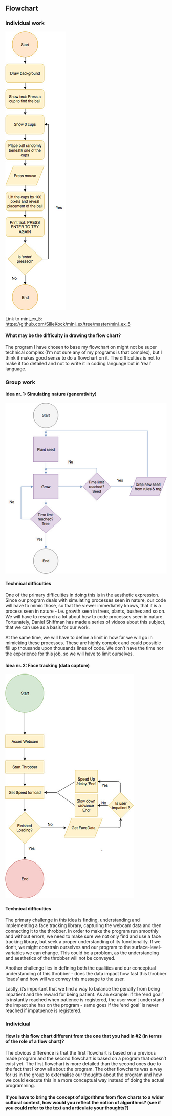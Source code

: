 ## Flowchart 

### Individual work
![ScreenShot](https://github.com/SilleKock/mini_ex/blob/master/mini_ex_9/Untitled%20Diagram.jpg)

Link to mini_ex_5: https://github.com/SilleKock/mini_ex/tree/master/mini_ex_5

#### What may be the difficulty in drawing the flow chart?
The program I have chosen to base my flowchart on might not be super technical complex (I’m not sure any of my programs is that complex), but I think it makes good sense to do a flowchart on it. The difficulties is not to make it too detailed and not to write it in coding language but in ‘real’ language.

### Group work

#### Idea nr. 1: Simulating nature (generativity) 

![ScreenShot](https://github.com/SilleKock/mini_ex/blob/master/mini_ex_9/EksamenFlowchart.jpg)

#### Technical difficulties 
One of the primary difficulties in doing this is in the aesthetic expression. Since our program deals with simulating processes seen in nature, our code will have to mimic those, so that the viewer immediately knows, that it is a process seen in nature - i.e. growth seen in trees, plants, bushes and so on. We will have to research a lot about how to code processes seen in nature. Fortunately, Daniel Shiffman has made a series of videos about this subject, that we can use as a basis for our work.

At the same time, we will have to define a limit in how far we will go in mimicking these processes. These are highly complex and could possible fill up thousands upon thousands lines of code. We don’t have the time nor the experience for this job, so we will have to limit ourselves. 

#### Idea nr. 2: Face tracking (data capture)

![ScreenShot](https://github.com/SilleKock/mini_ex/blob/master/mini_ex_9/EksamenFlowchart%201.jpg)

#### Technical difficulties
The primary challenge in this idea is finding, understanding and implementing a face tracking library, capturing the webcam data and then connecting it to the throbber. In order to make the program run smoothly and without errors, we need to make sure we not only find and use a face tracking library, but seek a proper understanding of its functionality. If we don’t, we might constrain ourselves and our program to the surface-level-variables we can change. This could be a problem, as the understanding and aesthetics of the throbber will not be conveyed.

Another challenge lies in defining both the qualities and our conceptual understanding of this throbber - does the data impact how fast this throbber ‘loads’ and how will we convey this message to the user.

Lastly, it’s important that we find a way to balance the penalty from being impatient and the reward for being patient. As an example: if the ‘end goal’ is instantly reached when patience is registered, the user won’t understand the impact she has on the program - same goes if the ‘end goal’ is never reached if impatuence is registered.

### Individual 
#### How is this flow chart different from the one that you had in #2 (in terms of the role of a flow chart)?
The obvious difference is that the first flowchart is based on a previous made program and the second flowchart is based on a program that doesn’t exist yet. The first flowchart is more detailed than the second ones due to the fact that I know all about the program. The other flowcharts was a way for us in the group to externalise our thoughts about the program and how we could execute this in a more conceptual way instead of doing the actual programming. 

#### If you have to bring the concept of algorithms from flow charts to a wider cultural context, how would you reflect the notion of algorithms? (see if you could refer to the text and articulate your thoughts?)

